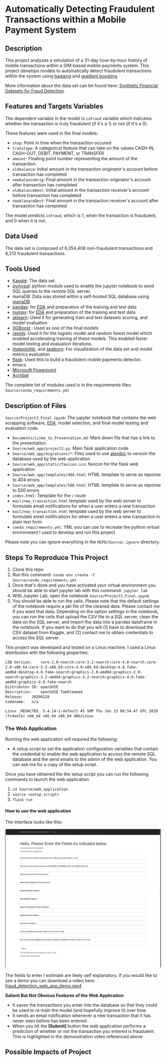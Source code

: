 # Automatically Detecting Fraudulent Transactions within a Mobile Payment System

## Description

This project analyzes a simulation of a 31-day hour-by-hour history of mobile transactions
within a SIM-based mobile payments system. This project develops models to
automatically detect fraudulent transactions within the system using
[bagging](https://en.wikipedia.org/wiki/Bootstrap_aggregating) and [gradient boosting](https://en.wikipedia.org/wiki/Bootstrap_aggregating).

More information about the data set can be found here: [Synthetic Financial Datasets for Fraud Detection](https://www.kaggle.com/ntnu-testimon/paysim1).

## Features and Targets Variables

The dependent variable in the model is `isFraud` variable which indicates
whether the transaction is truly fraudulent (if it's a 1) or not (if it's a 0).

These features were used in the final models:

* `step`: Point in time when the transaction occured
* `transtype`: A categorical feature that can take on the values CASH-IN, CASH-OUT, DEBIT, PAYMENT, or TRANSFER
* `amount`: Floating point number representing the amount of the transaction.
* `oldbalance`: Initial amount in the transaction originator's account before transaction has completed
* `newbalanceOrig`: Final amount in the transaction originator's account after transaction has completed
* `oldbalanceDest`: Initial amount in the transaction receiver's account before transaction has completed
* `newblanaceDest`: Final amount in the transaction receiver's account after transaction has
  completed
  
The model predicts `isFraud`, which is 1, when the transaction is fraudulent,
and 0 when it is not.

## Data Used

The data set is composed of 6,354,408 non-fraudulent transactions and 8,213
fraudulent transactions.

## Tools Used

* [Kaggle](https://www.kaggle.com/ntnu-testimon/paysim1): The data set.
* [pymysql](https://pandas.pydata.org/): python module used to enable the jupyter notebook to send SQL queries to
  the remote SQL server.
* mariaDB: Data was stored within a self-hosted SQL database using [mariaDB](https://en.wikipedia.org/wiki/Bootstrap_aggregating)
* [pandas](https://acrobat.adobe.com/us/en/acrobat/pdf-reader.html): for [EDA]() and preparation of the training and test data
* [numpy](https://pandas.pydata.org/): for [EDA]()  and preparation of the training and test data
* [sklearn](https://en.wikipedia.org/wiki/Bootstrap_aggregating): Used it for generating train and test datasets scoring, and model evaluation
* [XGBoost](http://www.xgboost.com/) : Used as one of the final models
* [rapids](https://rapids.ai/index.html): Used it for the logistic model and random forest model which enabled
  accelerating training of these models. This enabled faster model testing and
  evaluation iterations.
* [matpolotlib](https://rapids.ai/index.html), and [seaborn](https://seaborn.pydata.org/): For visualization of the data set and model
  metrics evaluation
* [flask](https://seaborn.pydata.org/): Used this to build a fraudulent mobile payments detector.
* emacs
* [Microsoft Powerpoint](https://www.microsoft.com/en-us/microsoft-365/powerpoint)
* [Acrobat](https://www.microsoft.com/en-us/microsoft-365/powerpoint)



The complete list of modules used is in the requirements files: `Source/conda_requirements.yml`

## Description of Files

`Source/Project3_Final.ipynb`: The jupyter notebook that contains the web scrapping
software, [EDA](https://en.wikipedia.org/wiki/Exploratory_data_analysis),
model selection, and final model testing and evaluation code.



* `Documents/Linke_to_Presentation.md`: Mark down file that has a link to the presentation.
* `Source/web_app/project3.py`: Main flask application code
* `Source/web_app/migrations/*`: Files used to use [alembic]() to version the
  database used by the web application
* `Source/web_app/static/favicon.ico`: favicon for the flask web application
* `Source/web_app/templates/404.html`: HTML template to serve as reponse to
  404 errors
* `Source/web_app/templates/500.html`: HTML template to serve as reponse to
  500 errors
* `index.html`: Template for the `/` route
* `mail/new_transaction.html` template used by the web server to formulate
  email notifications for when a user enters a new transaction
* `mail/new_transaction.html` template used by the web server to formulate
  email notifications for when a user enters a new transaction in plain text
  form
* `conda_requirements.yml`: YML you can use to recreate the python virtual
  environment I used to develop and run this project

Please note you can ignore everything in the `REPO/Source/.ignore` directory.

## Steps To Reproduce This Project


1. Clone this repo
1. Run this command: `conda env create -f Source/conda_requirements.yml`
1. Once that's done and you have activated your virtual environment you should
   be able to start jupyter lab with this command: `jupyter lab`
1. With Jupyter Lab, open the notebook `Source/Project3_Final.ipynb`
1. You should be able to run the cells. Please note that the default settings
   of the notebook require a pkl file of the cleaned data. Please contact me
   if you want that data. Depending on the option settings in the notebook,
   you can run the cells that upload the CSV file to a SQL server, clean the
   data on the SQL server, and import the data into a pandas dataframe in the
   notebook. If you want to do that you will (1) have to download the CSV
   dataset from Kaggle, and (2) contact me to obtain credentials to access the
   SQL server.
   
This project was developed and tested on a Linux machine. I used a Linux
distribution with the following properties:

```
LSB Version:	core-2.0-noarch:core-3.2-noarch:core-4.0-noarch:core-2.0-x86_64:core-3.2-x86_64:core-4.0-x86_64:desktop-4.0.fake-amd64:desktop-4.0.fake-noarch:graphics-2.0-amd64:graphics-2.0-noarch:graphics-3.2-amd64:graphics-3.2-noarch:graphics-4.0.fake-amd64:graphics-4.0.fake-noarch
Distributor ID:	openSUSE
Description:	openSUSE Tumbleweed
Release:	20200128
Codename:	n/a
```

```
Linux _REDACTED_ 5.4.14-1-default #1 SMP Thu Jan 23 08:54:47 UTC 2020 (fc4ea7a) x86_64 x86_64 x86_64 GNU/Linux

```

### The Web Application

Running the web application will required the following:

* A setup script to set the application configuration variables that contain
  the credential to enable the web application to access the remote SQL
  database and the send emails to the admin of the web application. You can
  ask me for a copy of the setup script.
  
Once you have obtained the the setup script you can run the following commands
to launch the web application

1. `cd Source/web_application`
1. `source <setup_script>`
1. `flask run`

#### How to use the web application

The interface looks like this:

![web application](./Data/web_application_interface.png)

The fields to enter I estimate are likely self explanatory. If you would like
to see a demo you can download a video here: [fraud_detection\_web\_app\_demo.mp4](https://www.dropbox.com/s/1qz0a5p72kx2vun/fraud_detection_web_app_demo.mp4?dl=0)

**Salient But Not Obvious Features of the Web Application**

* It saves the transactions you enter into the database so that they could be
  used to re-train the model (and hopefully improve it) over time.
* It sends an email notification whenever a new transaction that it has never
  seen before has been entered.
* When you hit the **\[Submit\]** button the web application performs a
  prediction of whether or not the transaction you entered is
  fraudulent. This is highlighted in the demonstration video referenced above

## Possible Impacts of Project

